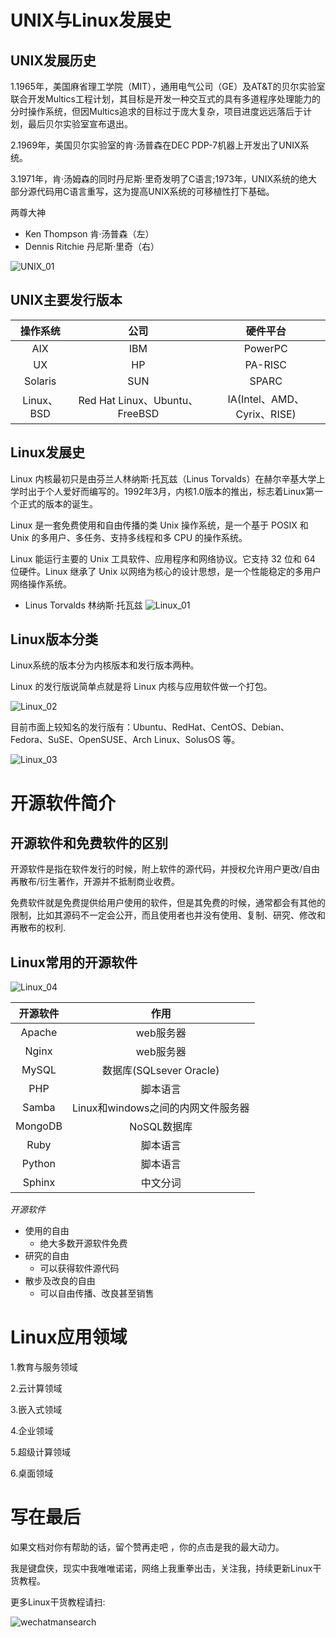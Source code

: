 # UNIX与Linux发展史

## UNIX发展历史

1.1965年，美国麻省理工学院（MIT），通用电气公司（GE）及AT&T的贝尔实验室联合开发Multics工程计划，其目标是开发一种交互式的具有多道程序处理能力的分时操作系统，但因Multics追求的目标过于庞大复杂，项目进度远远落后于计划，最后贝尔实验室宣布退出。

2.1969年，美国贝尔实验室的肯·汤普森在DEC PDP-7机器上开发出了UNIX系统。

3.1971年，肯·汤姆森的同时丹尼斯·里奇发明了C语言;1973年，UNIX系统的绝大部分源代码用C语言重写，这为提高UNIX系统的可移植性打下基础。

两尊大神

* Ken Thompson 肯·汤普森（左）
* Dennis Ritchie 丹尼斯·里奇（右）

![UNIX_01](https://ylighgh.gitee.io/blogparkcdn/images/UNIX_01.png)

## UNIX主要发行版本

| 操作系统 | 公司 | 硬件平台 |
| :----:|:----: | :----: |
| AIX | IBM | PowerPC |
| UX | HP | PA-RISC |
| Solaris | SUN | SPARC |
| Linux、BSD | Red Hat Linux、Ubuntu、FreeBSD | IA(Intel、AMD、Cyrix、RISE) |
 
## Linux发展史

Linux 内核最初只是由芬兰人林纳斯·托瓦兹（Linus Torvalds）在赫尔辛基大学上学时出于个人爱好而编写的。1992年3月，内核1.0版本的推出，标志着Linux第一个正式的版本的诞生。

Linux 是一套免费使用和自由传播的类 Unix 操作系统，是一个基于 POSIX 和 Unix 的多用户、多任务、支持多线程和多 CPU 的操作系统。

Linux 能运行主要的 Unix 工具软件、应用程序和网络协议。它支持 32 位和 64 位硬件。Linux 继承了 Unix 以网络为核心的设计思想，是一个性能稳定的多用户网络操作系统。

* Linus Torvalds 林纳斯·托瓦兹
![Linux_01](https://ylighgh.gitee.io/blogparkcdn/images/Linux_01.png)

## Linux版本分类

Linux系统的版本分为内核版本和发行版本两种。

Linux 的发行版说简单点就是将 Linux 内核与应用软件做一个打包。

![Linux_02](https://ylighgh.gitee.io/blogparkcdn/images/Linux_02.png)

目前市面上较知名的发行版有：Ubuntu、RedHat、CentOS、Debian、Fedora、SuSE、OpenSUSE、Arch Linux、SolusOS 等。

![Linux_03](https://ylighgh.gitee.io/blogparkcdn/images/Linux_03.png)

# 开源软件简介

## 开源软件和免费软件的区别
开源软件是指在软件发行的时候，附上软件的源代码，并授权允许用户更改/自由再散布/衍生著作，开源并不抵制商业收费。 

免费软件就是免费提供给用户使用的软件，但是其免费的时候，通常都会有其他的限制，比如其源码不一定会公开，而且使用者也并没有使用、复制、研究、修改和再散布的权利.

## Linux常用的开源软件

![Linux_04](https://ylighgh.gitee.io/blogparkcdn/images/Linux_04.png)

| 开源软件 | 作用 |
| :----:|:----: | 
| Apache | web服务器 |
| Nginx | web服务器 |
| MySQL | 数据库(SQLsever   Oracle)|
| PHP | 脚本语言 |
| Samba | Linux和windows之间的内网文件服务器 |
| MongoDB | NoSQL数据库 |
| Ruby | 脚本语言 |
| Python | 脚本语言 |
| Sphinx | 中文分词 |

*开源软件*            
- 使用的自由 
    - 绝大多数开源软件免费
 - 研究的自由 
    - 可以获得软件源代码
- 散步及改良的自由 
    - 可以自由传播、改良甚至销售

# Linux应用领域

1.教育与服务领域

2.云计算领域

3.嵌入式领域

4.企业领域

5.超级计算领域

6.桌面领域

# 写在最后
如果文档对你有帮助的话，留个赞再走吧 ，你的点击是我的最大动力。

我是键盘侠，现实中我唯唯诺诺，网络上我重拳出击，关注我，持续更新Linux干货教程。

更多Linux干货教程请扫:

![wechatmansearch](https://ylighgh.gitee.io/blogparkcdn/images/wechatmansearch.jpg)